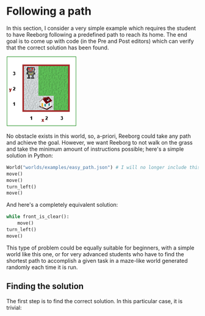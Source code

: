# Following a path

In this section, I consider a very simple example which requires the student to have Reeborg following a predefined path to reach its home. The end goal is to come up with code \(in the Pre and Post editors\) which can verify that the correct solution has been found.

 ![](/assets/easy_path.png)

No obstacle exists in this world, so, a-priori, Reeborg could take any path and achieve the goal. However, we want Reeborg to not walk on the grass and take the minimum amount of instructions possible; here's a simple solution in Python:

```py
World("worlds/examples/easy_path.json") # I will no longer include this line below
move()
move()
turn_left()
move()
```

And here's a completely equivalent solution:

```py
while front_is_clear():
    move()
turn_left()
move()
```

This type of problem could be equally suitable for beginners, with a simple world like this one, or for very advanced students who have to find the shortest path to accomplish a given task in a maze-like world generated randomly each time it is run.

## Finding the solution

The first step is to find the correct solution.  In this particular case, it is trivial:





